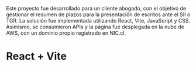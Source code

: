 Este proyecto fue desarrollado para un cliente abogado, con el objetivo de gestionar el resumen de plazos para la presentación de escritos ante el SII o TGR. La solución fue implementada utilizando React, Vite, JavaScript y CSS. Asimismo, se consumieron APIs y la página fue desplegada en la nube de AWS, con un dominio propio registrado en NIC.cl.

# React + Vite
